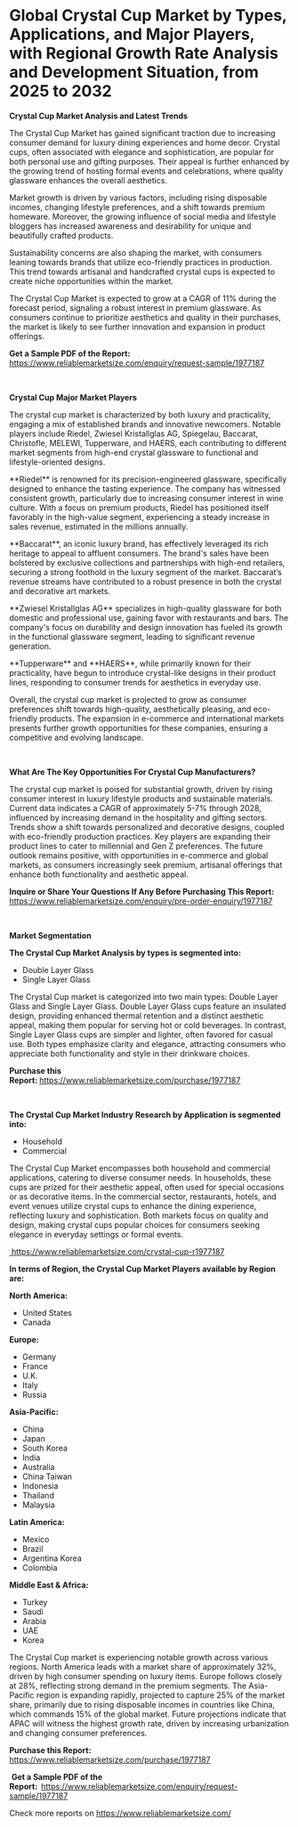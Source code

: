 <p><h1>Global Crystal Cup Market by Types, Applications, and Major Players, with Regional Growth Rate Analysis and Development Situation, from 2025 to 2032</h1></p><p><strong>Crystal Cup Market Analysis and Latest Trends</strong></p>
<p><p>The Crystal Cup Market has gained significant traction due to increasing consumer demand for luxury dining experiences and home decor. Crystal cups, often associated with elegance and sophistication, are popular for both personal use and gifting purposes. Their appeal is further enhanced by the growing trend of hosting formal events and celebrations, where quality glassware enhances the overall aesthetics.</p><p>Market growth is driven by various factors, including rising disposable incomes, changing lifestyle preferences, and a shift towards premium homeware. Moreover, the growing influence of social media and lifestyle bloggers has increased awareness and desirability for unique and beautifully crafted products.</p><p>Sustainability concerns are also shaping the market, with consumers leaning towards brands that utilize eco-friendly practices in production. This trend towards artisanal and handcrafted crystal cups is expected to create niche opportunities within the market.</p><p>The Crystal Cup Market is expected to grow at a CAGR of 11% during the forecast period, signaling a robust interest in premium glassware. As consumers continue to prioritize aesthetics and quality in their purchases, the market is likely to see further innovation and expansion in product offerings.</p></p>
<p><strong>Get a Sample PDF of the Report:&nbsp;</strong> <a href="https://www.reliablemarketsize.com/enquiry/request-sample/1977187?utm_campaign=2993&utm_medium=2&utm_source=Github&utm_content=ia&utm_term=05042025&utm_id=crystal-cup">https://www.reliablemarketsize.com/enquiry/request-sample/1977187</a></p>
<p>&nbsp;</p>
<p><strong>Crystal Cup Major Market Players</strong></p>
<p><p>The crystal cup market is characterized by both luxury and practicality, engaging a mix of established brands and innovative newcomers. Notable players include Riedel, Zwiesel Kristallglas AG, Spiegelau, Baccarat, Christofle, MELEWI, Tupperware, and HAERS, each contributing to different market segments from high-end crystal glassware to functional and lifestyle-oriented designs.</p><p>**Riedel** is renowned for its precision-engineered glassware, specifically designed to enhance the tasting experience. The company has witnessed consistent growth, particularly due to increasing consumer interest in wine culture. With a focus on premium products, Riedel has positioned itself favorably in the high-value segment, experiencing a steady increase in sales revenue, estimated in the millions annually.</p><p>**Baccarat**, an iconic luxury brand, has effectively leveraged its rich heritage to appeal to affluent consumers. The brand's sales have been bolstered by exclusive collections and partnerships with high-end retailers, securing a strong foothold in the luxury segment of the market. Baccarat’s revenue streams have contributed to a robust presence in both the crystal and decorative art markets.</p><p>**Zwiesel Kristallglas AG** specializes in high-quality glassware for both domestic and professional use, gaining favor with restaurants and bars. The company's focus on durability and design innovation has fueled its growth in the functional glassware segment, leading to significant revenue generation.</p><p>**Tupperware** and **HAERS**, while primarily known for their practicality, have begun to introduce crystal-like designs in their product lines, responding to consumer trends for aesthetics in everyday use. </p><p>Overall, the crystal cup market is projected to grow as consumer preferences shift towards high-quality, aesthetically pleasing, and eco-friendly products. The expansion in e-commerce and international markets presents further growth opportunities for these companies, ensuring a competitive and evolving landscape.</p></p>
<p>&nbsp;</p>
<p><strong>What Are The Key Opportunities For Crystal Cup Manufacturers?</strong></p>
<p><p>The crystal cup market is poised for substantial growth, driven by rising consumer interest in luxury lifestyle products and sustainable materials. Current data indicates a CAGR of approximately 5-7% through 2028, influenced by increasing demand in the hospitality and gifting sectors. Trends show a shift towards personalized and decorative designs, coupled with eco-friendly production practices. Key players are expanding their product lines to cater to millennial and Gen Z preferences. The future outlook remains positive, with opportunities in e-commerce and global markets, as consumers increasingly seek premium, artisanal offerings that enhance both functionality and aesthetic appeal.</p></p>
<p><strong>Inquire or Share Your Questions If Any Before Purchasing This Report:</strong> <a href="https://www.reliablemarketsize.com/enquiry/pre-order-enquiry/1977187?utm_campaign=2993&utm_medium=2&utm_source=Github&utm_content=ia&utm_term=05042025&utm_id=crystal-cup">https://www.reliablemarketsize.com/enquiry/pre-order-enquiry/1977187</a></p>
<p>&nbsp;</p>
<p><strong>Market Segmentation</strong></p>
<p><strong>The Crystal Cup Market Analysis by types is segmented into:</strong></p>
<p><ul><li>Double Layer Glass</li><li>Single Layer Glass</li></ul></p>
<p><p>The Crystal Cup market is categorized into two main types: Double Layer Glass and Single Layer Glass. Double Layer Glass cups feature an insulated design, providing enhanced thermal retention and a distinct aesthetic appeal, making them popular for serving hot or cold beverages. In contrast, Single Layer Glass cups are simpler and lighter, often favored for casual use. Both types emphasize clarity and elegance, attracting consumers who appreciate both functionality and style in their drinkware choices.</p></p>
<p><strong>Purchase this Report:&nbsp;</strong><a href="https://www.reliablemarketsize.com/purchase/1977187?utm_campaign=2993&utm_medium=2&utm_source=Github&utm_content=ia&utm_term=05042025&utm_id=crystal-cup">https://www.reliablemarketsize.com/purchase/1977187</a></p>
<p>&nbsp;</p>
<p><strong>The Crystal Cup Market Industry Research by Application is segmented into:</strong></p>
<p><ul><li>Household</li><li>Commercial</li></ul></p>
<p><p>The Crystal Cup Market encompasses both household and commercial applications, catering to diverse consumer needs. In households, these cups are prized for their aesthetic appeal, often used for special occasions or as decorative items. In the commercial sector, restaurants, hotels, and event venues utilize crystal cups to enhance the dining experience, reflecting luxury and sophistication. Both markets focus on quality and design, making crystal cups popular choices for consumers seeking elegance in everyday settings or formal events.</p></p>
<p><a href="https://www.reliablemarketsize.com/crystal-cup-r1977187?utm_campaign=2993&utm_medium=2&utm_source=Github&utm_content=ia&utm_term=05042025&utm_id=crystal-cup">&nbsp;https://www.reliablemarketsize.com/crystal-cup-r1977187</a></p>
<p><strong>In terms of Region, the Crystal Cup Market Players available by Region are:</strong></p>
<p>
    <p> <strong> North America: </strong>
        <ul>
            <li>United States</li>
            <li>Canada</li>
        </ul>
        </p> 
    <p> <strong> Europe: </strong>
        <ul>
            <li>Germany</li>
            <li>France</li>
            <li>U.K.</li>
            <li>Italy</li>
            <li>Russia</li>
        </ul>
        </p> 
    <p> <strong> Asia-Pacific: </strong>
        <ul>
            <li>China</li>
            <li>Japan</li>
            <li>South Korea</li>
            <li>India</li>
            <li>Australia</li>
            <li>China Taiwan</li>
            <li>Indonesia</li>
            <li>Thailand</li>
            <li>Malaysia</li>
        </ul>
        </p> 
    <p> <strong> Latin America: </strong>
        <ul>
            <li>Mexico</li>
            <li>Brazil</li>
            <li>Argentina Korea</li>
            <li>Colombia</li>
        </ul>
        </p> 
    <p> <strong> Middle East & Africa: </strong>
        <ul>
            <li>Turkey</li>
            <li>Saudi</li>
            <li>Arabia</li>
            <li>UAE</li>
            <li>Korea</li>
        </ul>
    </p>
    </p>
<p><p>The Crystal Cup market is experiencing notable growth across various regions. North America leads with a market share of approximately 32%, driven by high consumer spending on luxury items. Europe follows closely at 28%, reflecting strong demand in the premium segments. The Asia-Pacific region is expanding rapidly, projected to capture 25% of the market share, primarily due to rising disposable incomes in countries like China, which commands 15% of the global market. Future projections indicate that APAC will witness the highest growth rate, driven by increasing urbanization and changing consumer preferences.</p></p>
<p><strong>Purchase this Report: </strong><a href="https://www.reliablemarketsize.com/purchase/1977187?utm_campaign=2993&utm_medium=2&utm_source=Github&utm_content=ia&utm_term=05042025&utm_id=crystal-cup">https://www.reliablemarketsize.com/purchase/1977187</a></p>
<p>&nbsp;<strong>Get a Sample PDF of the Report:&nbsp;&nbsp;</strong><a href="https://www.reliablemarketsize.com/enquiry/request-sample/1977187?utm_campaign=2993&utm_medium=2&utm_source=Github&utm_content=ia&utm_term=05042025&utm_id=crystal-cup">https://www.reliablemarketsize.com/enquiry/request-sample/1977187</a></p>
<p><strong></strong></p>
<p>Check more reports on <a href="https://www.reliablemarketsize.com/?utm_campaign=2993&utm_medium=2&utm_source=Github&utm_content=ia&utm_term=05042025&utm_id=crystal-cup">https://www.reliablemarketsize.com/</a></p>